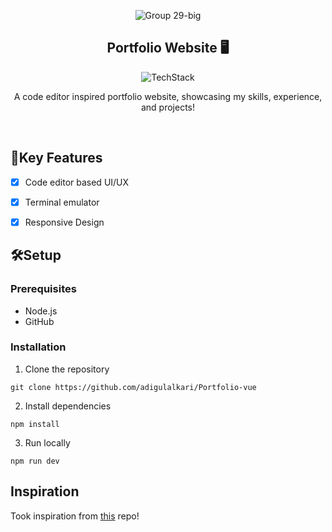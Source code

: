 <p align="center">
  <img src="https://github.com/user-attachments/assets/ef129a46-c1e8-48cf-8268-4a39ae92817f" alt="Group 29-big">
</p>
<h2 align="center">Portfolio Website 🖥️</h2>
<p align="center">
  <img src="https://skillicons.dev/icons?i=vue,typescript,js,flask" alt="TechStack">
</p>
<p align="center">
  A code editor inspired portfolio website, showcasing my skills, experience, and projects!
</p>
<br>

## 🚀Key Features
- [x] Code editor based UI/UX
- [x] Terminal emulator
- [x] Responsive Design



## 🛠️Setup

### Prerequisites
- Node.js
- GitHub

### Installation
1. Clone the repository
```
git clone https://github.com/adigulalkari/Portfolio-vue
```
2. Install dependencies
```
npm install
```

3. Run locally
```
npm run dev
```

## Inspiration
Took inspiration from <a href="https://github.com/alexdeploy/developer-portfolio-v2"> this</a> repo!
